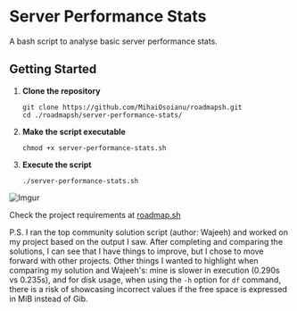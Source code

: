 # Server Performance Stats
A bash script to analyse basic server performance stats.  

## Getting Started
1. **Clone the repository**
    ```
    git clone https://github.com/MihaiOsoianu/roadmapsh.git
    cd ./roadmapsh/server-performance-stats/
    ```

2. **Make the script executable**
    ```
    chmod +x server-performance-stats.sh
    ```
3. **Execute the script**  
    ```
    ./server-performance-stats.sh
    ```
![Imgur](https://imgur.com/3dLEodK.png)

Check the project requirements at [roadmap.sh](https://roadmap.sh/projects/server-stats)

P.S. I ran the top community solution script (author: Wajeeh) and worked on my project based on the output I saw. After completing and comparing the solutions, I can see that I have things to improve, but I chose to move forward with other projects. Other things I wanted to highlight when comparing my solution and Wajeeh's: mine is slower in execution (0.290s vs 0.235s), and for disk usage, when using the `-h` option for `df` command, there is a risk of showcasing incorrect values if the free space is expressed in MiB instead of Gib.

